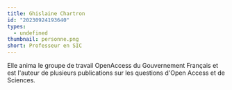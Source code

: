 ```yaml
---
title: Ghislaine Chartron
id: "20230924193640"
types:
  - undefined
thumbnail: personne.png
short: Professeur en SIC
---
```


Elle anima le groupe de travail OpenAccess du Gouvernement Français et est l'auteur de plusieurs publications sur les questions d'Open Access et de Sciences.